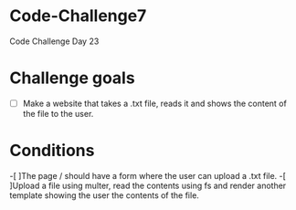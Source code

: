 # Code-Challenge7

Code Challenge Day 23

# Challenge goals

-[ ] Make a website that takes a .txt file, reads it and shows the content of the file to the user.

# Conditions

-[ ]The page / should have a form where the user can upload a .txt file. -[ ]Upload a file using multer, read the contents using fs and render another template showing the user the contents of the file.
